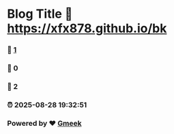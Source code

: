 # Blog Title :link: https://xfx878.github.io/bk 
### :page_facing_up: [1](https://xfx878.github.io/bk/tag.html) 
### :speech_balloon: 0 
### :hibiscus: 2 
### :alarm_clock: 2025-08-28 19:32:51 
### Powered by :heart: [Gmeek](https://github.com/Meekdai/Gmeek)
